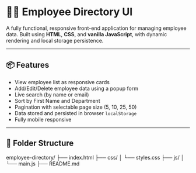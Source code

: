 # 🧑‍💼 Employee Directory UI

A fully functional, responsive front-end application for managing employee data. Built using **HTML**, **CSS**, and **vanilla JavaScript**, with dynamic rendering and local storage persistence.

---

## 📦 Features

- View employee list as responsive cards
- Add/Edit/Delete employee data using a popup form
- Live search (by name or email)
- Sort by First Name and Department
- Pagination with selectable page size (5, 10, 25, 50)
- Data stored and persisted in browser `localStorage`
- Fully mobile responsive

---

## 📁 Folder Structure

employee-directory/
├── index.html
├── css/
│ └── styles.css
├── js/
│ └── main.js
├── README.md
